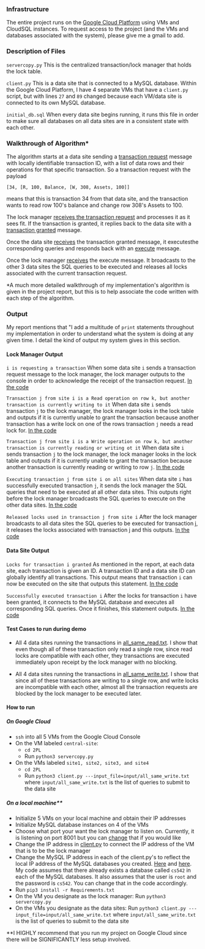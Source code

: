 ### Infrastructure

The entire project runs on the [Google Cloud Platform](https://cloud.google.com/) using VMs and CloudSQL instances. To request access to the
project (and the VMs and databases associated with the system), please give me a gmail to add. 

### Description of Files

```servercopy.py``` This is the centralized transaction/lock manager that holds the lock table. 

```client.py``` This is a data site that is connected to a MySQL database. Within the Google Cloud Platform, I have 4 separate VMs that have a ```client.py``` script, but with lines ```27``` and ```89``` changed because each VM/data site is connected to its own MySQL database. 

```initial_db.sql``` When every data site begins running, it runs this file in order to make sure all databases on all data sites are in a consistent state with each other. 

### Walkthrough of Algorithm*

The algorithm starts at a data site sending a [transaction request](https://github.com/dhu5432/2PL/blob/master/client.py#L132) message with locally identifiable transaction ID, with a list of data rows and their operations for that specific transaction. So a transaction request with the payload 

```[34, [R, 100, Balance, [W, 308, Assets, 100]]```

means that this is transaction 34 from that data site, and the transaction wants to read row 100's balance and change row 308's Assets to 100. 

The lock manager [receives the transaction request](https://github.com/dhu5432/2PL/blob/master/servercopy.py#L113) and processes it as it sees fit. If the transaction is granted, it replies back to the data site with a [transaction granted](https://github.com/dhu5432/2PL/blob/master/servercopy.py#L161) message. 

Once the data site [receives](https://github.com/dhu5432/2PL/blob/master/client.py#L41) the transaction granted message, it executesthe corresponding queries and responds back with an [execute](https://github.com/dhu5432/2PL/blob/master/client.py#L78) message. 

Once the lock manager [receives](https://github.com/dhu5432/2PL/blob/master/servercopy.py#L69) the execute message. It broadcasts to the other 3 data sites the SQL queries to be executed and releases all locks associated with the current transaction request. 


*A much more detailed walkthrough of my implementation's algorithm is given in the project report, but this is to help associate the code written with each step of the algorithm.

### Output
My report mentions that "I add a multitude of ```print``` statements throughout my implementation in order to understand what the system is doing at any given time. I detail the kind of output my system gives in this section. 

#### Lock Manager Output
```i is requesting a transaction``` When some data site ```i``` sends a transaction request message to the lock manager, the lock manager outputs to the console in order to acknowledge the receipt of the transaction request. [In the code](https://github.com/dhu5432/2PL/blob/master/servercopy.py#L121)

```Transaction j from site i is a Read operation on row k, but another transaction is currently writing to it``` When data site ```i``` sends transaction ```j``` to the lock manager, the lock manager looks in the lock table and outputs if it is currently unable to grant the transaction because another transaction has a write lock on one of the rows transaction ```j``` needs a read lock for. [In the code](https://github.com/dhu5432/2PL/blob/master/servercopy.py#L132)

```Transaction j from site i is a Write operation on row k, but another transaction is currently reading or writing ot it``` When data site ```i``` sends transaction ```j``` to the lock manager, the lock manager looks in the lock table and outputs if it is currently unable to grant the transaction because another transaction is currently reading or writing to row ```j```. [In the code](https://github.com/dhu5432/2PL/blob/master/servercopy.py#L134)

```Executing transaction j from site i on all sites``` When data site ```i``` has successfully executed transaction ```j```, it sends the lock manager the SQL queries that need to be executed at all other data sites. This outputs right before the lock manager broadcasts the SQL queries to execute on the other data sites. [In the code](https://github.com/dhu5432/2PL/blob/master/servercopy.py#L134)

```Released locks used in transaction j from site i``` After the lock manager broadcasts to all data sites the SQL queries to be executed for transaction j, it releases the locks associated with transaction j and this outputs. [In the code](https://github.com/dhu5432/2PL/blob/master/servercopy.py#L82)

#### Data Site Output
```Locks for transaction i granted``` As mentioned in the report, at each data site, each transaction is given an ID. A transaction ID and a data site ID can globally identify all transactions. This output means that transaction ```i``` can now be executed on the site that outputs this statement. [In the code](https://github.com/dhu5432/2PL/blob/master/client.py#L44)

```Successfully executed transaction i``` After the locks for transaction ```i``` have been granted, it connects to the MySQL database and executes all corresponding SQL queries. Once it finishes, this statement outputs. [In the code](https://github.com/dhu5432/2PL/blob/master/client.py#L77)

#### Test Cases to run during demo

* All 4 data sites running the transactions in [all_same_read.txt](https://github.com/dhu5432/2PL/blob/master/input/all_same_read.txt). I show that even though all of these transaction only read a single row, since read locks are compatible with each other, they transactions are executed immediately upon receipt by the lock manager with no blocking. 

* All 4 data sites running the transactions in [all_same_write.txt](https://github.com/dhu5432/2PL/blob/master/input/all_same_write.txt). I show that since all of these transactions are writing to a single row, and write locks are incompatible with each other, almost all the transaction requests are blocked by the lock manager to be executed later. 

#### How to run

##### On Google Cloud
* ```ssh``` into all 5 VMs from the Google Cloud Console
* On the VM labeled ```central-site```:
    * ```cd 2PL```
    * Run ```python3 servercopy.py``` 
* On the VMs labeled ```site1, site2, site3, and site4```
    * ```cd 2PL```
    * Run ```python3 client.py ---input_file=input/all_same_write.txt``` where ```input/all_same_write.txt``` is the list of queries to submit to the data site
    
##### On a local machine**
* Initialize 5 VMs on your local machine and obtain their IP addresses
* Initialize MySQL database instances on 4 of the VMs
* Choose what port your want the lock manager to listen on. Currently, it is listening on port 8001 but you can [change](https://github.com/dhu5432/2PL/blob/master/servercopy.py#L208) that if you would like
* Change the IP address in [client.py](https://github.com/dhu5432/2PL/blob/master/client.py#L102) to connect the IP address of the VM that is to be the lock manager
* Change the MySQL IP address in each of the client.py's to reflect the local IP address of the MySQL databases you created. [Here](https://github.com/dhu5432/2PL/blob/master/client.py#L28) and [here](https://github.com/dhu5432/2PL/blob/master/client.py#L55). My code assumes that there already exists a database called ```cs542``` in each of the MySQL databases. It also assumes that the user is ```root``` and the password is ```cs542```. You can change that in the code accordingly. 
* Run ```pip3 install -r Requirements.txt```
* On the VM you designate as the lock manager: Run ```python3 servercopy.py``` 
* On the VMs you designate as the data sites: Run ```python3 client.py ---input_file=input/all_same_write.txt``` where ```input/all_same_write.txt``` is the list of queries to submit to the data site

\**I HIGHLY recommend that you run my project on Google Cloud since there will be SIGNIFICANTLY less setup involved. 



